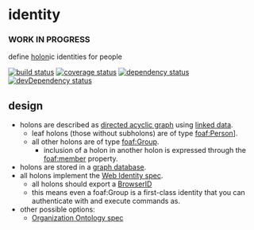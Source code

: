 # identity

### WORK IN PROGRESS

define [holon](en.wikipedia.org/wiki/Holon_%28philosophy%29)ic identities for people

[![build status](https://travis-ci.org/holonomy/identity.png)](https://travis-ci.org/holonomy/identity)
[![coverage status](https://coveralls.io/repos/holonomy/identity/badge.png)](https://coveralls.io/r/holonomy/identity)
[![dependency status](https://david-dm.org/holonomy/identity.png?theme=shields.io)](https://david-dm.org/holonomy/identity)
[![devDependency status](https://david-dm.org/holonomy/identity/dev-status.png?theme=shields.io)](https://david-dm.org/holonomy/identity#info=devDependencies)

## design

- holons are described as [directed acyclic graph](http://en.wikipedia.org/wiki/Directed_acyclic_graph) using [linked data](http://json-ld.org/spec/latest/json-ld/).
  - leaf holons (those without subholons) are of type [foaf:Person](http://xmlns.com/foaf/spec/#term_Person)].
  - all other holons are of type [foaf:Group](http://xmlns.com/foaf/spec/#term_Group).
    - inclusion of a holon in another holon is expressed through the [foaf:member](foaf:member) property.
- holons are stored in a [graph database](https://github.com/mcollina/levelgraph-jsonld).
- all holons implement the [Web Identity spec](https://web-payments.org/specs/source/web-identity/).
  - all holons should export a [BrowserID](https://developer.mozilla.org/en-US/Persona)
  - this means even a foaf:Group is a first-class identity that you can authenticate with and execute commands as.
- other possible options:
  - [Organization Ontology spec](http://www.w3.org/TR/vocab-org/)
